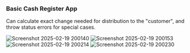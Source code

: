 ### Basic Cash Register App ###

Can calculate exact change needed for distribution to the "customer", and throw status errors for special cases.

![Screenshot 2025-02-19 200140](https://github.com/user-attachments/assets/ce1bf594-a7f0-477c-9ee4-81223d90c792)
![Screenshot 2025-02-19 200153](https://github.com/user-attachments/assets/f73b0239-e065-47ee-bc98-5712db0c6abd)
![Screenshot 2025-02-19 200214](https://github.com/user-attachments/assets/718d6890-b70d-4f92-8112-5087b1a784c3)
![Screenshot 2025-02-19 200230](https://github.com/user-attachments/assets/1a17ca3a-ddca-4f97-bed1-085bc2dae691)
